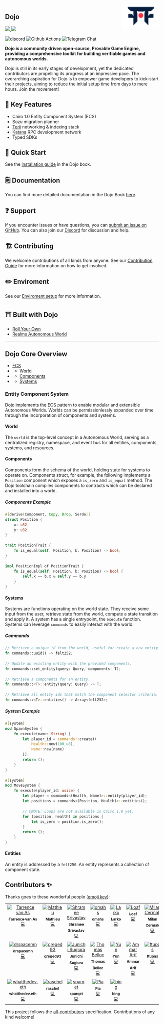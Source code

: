 <picture>
  <source media="(prefers-color-scheme: dark)" srcset=".github/mark-dark.svg">
  <img alt="Dojo logo" align="right" width="120" src=".github/mark-light.svg">
</picture>

## Dojo

<a href="https://twitter.com/dojostarknet">
<img src="https://img.shields.io/twitter/follow/dojostarknet?style=social"/>
</a>
<a href="https://github.com/dojoengine/dojo">
<img src="https://img.shields.io/github/stars/dojoengine/dojo?style=social"/>
</a>

[![discord](https://img.shields.io/badge/join-dojo-green?logo=discord&logoColor=white)](https://discord.gg/PwDa2mKhR4)
![Github Actions][gha-badge] [![Telegram Chat][tg-badge]][tg-url]

[gha-badge]: https://img.shields.io/github/actions/workflow/status/dojoengine/dojo/ci.yml?branch=main
[tg-badge]: https://img.shields.io/endpoint?color=neon&logo=telegram&label=chat&style=flat-square&url=https%3A%2F%2Ftg.sumanjay.workers.dev%2Fdojoengine
[tg-url]: https://t.me/dojoengine

**Dojo is a community driven open-source, Provable Game Engine, providing a comprehensive toolkit for building verifiable games and autonomous worlds.**

Dojo is still in its early stages of development, yet the dedicated contributors are propelling its progress at an impressive pace. The overarching aspiration for Dojo is to empower game developers to kick-start their projects, aiming to reduce the initial setup time from days to mere hours. Join the movement!

## 🔑 Key Features

-   Cairo 1.0 Entity Component System (ECS)
-   Sozu migration planner
-   [Torii](/crates/torii/README.md) networking & indexing stack
-   [Katana](/crates/katana/README.md) RPC development network
-   Typed SDKs

## 🚀 Quick Start

See the [installation guide](https://book.dojoengine.org/getting-started/installation.html) in the Dojo book.

## 🗒️ Documentation

You can find more detailed documentation in the Dojo Book [here](https://book.dojoengine.org/).

## ❓ Support

If you encounter issues or have questions, you can [submit an issue on GitHub](https://github.com/dojoengine/dojo/issues). You can also join our [Discord](https://discord.gg/PwDa2mKhR4) for discussion and help.

## 🏗️ Contributing

We welcome contributions of all kinds from anyone. See our [Contribution Guide](/CONTRIBUTING.md) for more information on how to get involved.

## ✏️ Enviroment

See our [Enviroment setup](https://book.dojoengine.org/development/enviroment.html) for more information.

## ⛩️ Built with Dojo

-   [Roll Your Own](https://github.com/cartridge-gg/rollyourown)
-   [Realms Autonomous World](https://github.com/BibliothecaDAO/eternum)

---

## Dojo Core Overview

-   [ECS](#entity-component-system)
-   -   [World](#world)
-   -   [Components](#world)
-   -   [Systems](#world)

### Entity Component System

Dojo implements the ECS pattern to enable modular and extensible Autonomous Worlds. Worlds can be permissionlessly expanded over time through the incorporation of components and systems.

#### World

The `world` is the top-level concept in a Autonomous World, serving as a centralized registry, namespace, and event bus for all entities, components, systems, and resources.

#### Components

Components form the schema of the world, holding state for systems to operate on. Components struct, for example, the following implements a `Position` component which exposes a `is_zero` and `is_equal` method. The Dojo toolchain compiles components to contracts which can be declared and installed into a world.

##### Components Example

```rust
#[derive(Component, Copy, Drop, Serde)]
struct Position {
    x: u32,
    y: u32
}

trait PositionTrait {
    fn is_equal(self: Position, b: Position) -> bool;
}

impl PositionImpl of PositionTrait {
    fn is_equal(self: Position, b: Position) -> bool {
        self.x == b.x & self.y == b.y
    }
}
```

#### Systems

Systems are functions operating on the world state. They receive some input from the user, retrieve state from the world, compute a state transition and apply it. A system has a single entrypoint, the `execute` function. Systems can leverage `commands` to easily interact with the world.

##### Commands

```rust
// Retrieve a unique id from the world, useful for create a new entity.
fn commands::uuid() -> felt252;

// Update an existing entity with the provided components.
fn commands::set_entity(query: Query, components: T);

// Retrieve a components for an entity.
fn commands::<T>::entity(query: Query) -> T;

// Retrieve all entity ids that match the component selector criteria.
fn commands::<T>::entities() -> Array<felt252>;
```

##### System Example

```rust
#[system]
mod SpawnSystem {
    fn execute(name: String) {
        let player_id = commands::create((
            Health::new(100_u8),
            Name::new(name)
        ));
        return ();
    }
}

#[system]
mod MoveSystem {
    fn execute(player_id: usize) {
        let player = commands<(Health, Name)>::entity(player_id);
        let positions = commands<(Position, Health)>::entities();

        // @NOTE: Loops are not available in Cairo 1.0 yet.
        for (position, health) in positions {
            let is_zero = position.is_zero();
        }
        return ();
    }
}
```

#### Entities

An entity is addressed by a `felt250`. An entity represents a collection of component state.

## Contributors ✨

Thanks goes to these wonderful people ([emoji key](https://allcontributors.org/docs/en/emoji-key)):

<!-- ALL-CONTRIBUTORS-LIST:START - Do not remove or modify this section -->
<!-- prettier-ignore-start -->
<!-- markdownlint-disable -->
<table>
  <tbody>
    <tr>
      <td align="center" valign="top" width="14.28%"><a href="https://github.com/tarrencev"><img src="https://avatars.githubusercontent.com/u/4740651?v=4?s=100" width="100px;" alt="Tarrence van As"/><br /><sub><b>Tarrence van As</b></sub></a><br /><a href="https://github.com/dojoengine/dojo/commits?author=tarrencev" title="Code">💻</a></td>
      <td align="center" valign="top" width="14.28%"><a href="https://github.com/enitrat"><img src="https://avatars.githubusercontent.com/u/60658558?v=4?s=100" width="100px;" alt="Mathieu"/><br /><sub><b>Mathieu</b></sub></a><br /><a href="https://github.com/dojoengine/dojo/commits?author=enitrat" title="Code">💻</a></td>
      <td align="center" valign="top" width="14.28%"><a href="http://shramee.me/"><img src="https://avatars.githubusercontent.com/u/11048263?v=4?s=100" width="100px;" alt="Shramee Srivastav"/><br /><sub><b>Shramee Srivastav</b></sub></a><br /><a href="https://github.com/dojoengine/dojo/commits?author=shramee" title="Code">💻</a></td>
      <td align="center" valign="top" width="14.28%"><a href="https://github.com/omahs"><img src="https://avatars.githubusercontent.com/u/73983677?v=4?s=100" width="100px;" alt="omahs"/><br /><sub><b>omahs</b></sub></a><br /><a href="https://github.com/dojoengine/dojo/commits?author=omahs" title="Code">💻</a></td>
      <td align="center" valign="top" width="14.28%"><a href="https://github.com/Larkooo"><img src="https://avatars.githubusercontent.com/u/59736843?v=4?s=100" width="100px;" alt="Larko"/><br /><sub><b>Larko</b></sub></a><br /><a href="https://github.com/dojoengine/dojo/commits?author=Larkooo" title="Code">💻</a></td>
      <td align="center" valign="top" width="14.28%"><a href="https://bibliothecadao.xyz/"><img src="https://avatars.githubusercontent.com/u/90423308?v=4?s=100" width="100px;" alt="Loaf"/><br /><sub><b>Loaf</b></sub></a><br /><a href="https://github.com/dojoengine/dojo/commits?author=ponderingdemocritus" title="Code">💻</a></td>
      <td align="center" valign="top" width="14.28%"><a href="https://milancermak.com/"><img src="https://avatars.githubusercontent.com/u/184055?v=4?s=100" width="100px;" alt="Milan Cermak"/><br /><sub><b>Milan Cermak</b></sub></a><br /><a href="https://github.com/dojoengine/dojo/commits?author=milancermak" title="Code">💻</a></td>
    </tr>
    <tr>
      <td align="center" valign="top" width="14.28%"><a href="https://github.com/drspacemn"><img src="https://avatars.githubusercontent.com/u/16685321?v=4?s=100" width="100px;" alt="drspacemn"/><br /><sub><b>drspacemn</b></sub></a><br /><a href="https://github.com/dojoengine/dojo/commits?author=drspacemn" title="Code">💻</a></td>
      <td align="center" valign="top" width="14.28%"><a href="https://github.com/greged93"><img src="https://avatars.githubusercontent.com/u/82421016?v=4?s=100" width="100px;" alt="greged93"/><br /><sub><b>greged93</b></sub></a><br /><a href="https://github.com/dojoengine/dojo/commits?author=greged93" title="Code">💻</a></td>
      <td align="center" valign="top" width="14.28%"><a href="https://github.com/JunichiSugiura"><img src="https://avatars.githubusercontent.com/u/8398372?v=4?s=100" width="100px;" alt="Junichi Sugiura"/><br /><sub><b>Junichi Sugiura</b></sub></a><br /><a href="https://github.com/dojoengine/dojo/commits?author=JunichiSugiura" title="Code">💻</a></td>
      <td align="center" valign="top" width="14.28%"><a href="https://github.com/Cheelax"><img src="https://avatars.githubusercontent.com/u/18716884?v=4?s=100" width="100px;" alt="Thomas Belloc"/><br /><sub><b>Thomas Belloc</b></sub></a><br /><a href="https://github.com/dojoengine/dojo/commits?author=Cheelax" title="Code">💻</a></td>
      <td align="center" valign="top" width="14.28%"><a href="https://github.com/broody"><img src="https://avatars.githubusercontent.com/u/610224?v=4?s=100" width="100px;" alt="Yun"/><br /><sub><b>Yun</b></sub></a><br /><a href="https://github.com/dojoengine/dojo/commits?author=broody" title="Code">💻</a></td>
      <td align="center" valign="top" width="14.28%"><a href="https://github.com/kariy"><img src="https://avatars.githubusercontent.com/u/26515232?v=4?s=100" width="100px;" alt="Ammar Arif"/><br /><sub><b>Ammar Arif</b></sub></a><br /><a href="https://github.com/dojoengine/dojo/commits?author=kariy" title="Code">💻</a></td>
      <td align="center" valign="top" width="14.28%"><a href="https://github.com/ftupas"><img src="https://avatars.githubusercontent.com/u/35031356?v=4?s=100" width="100px;" alt="ftupas"/><br /><sub><b>ftupas</b></sub></a><br /><a href="https://github.com/dojoengine/dojo/commits?author=ftupas" title="Code">💻</a></td>
    </tr>
    <tr>
      <td align="center" valign="top" width="14.28%"><a href="https://github.com/whatthedev-eth"><img src="https://avatars.githubusercontent.com/u/93558031?v=4?s=100" width="100px;" alt="whatthedev.eth"/><br /><sub><b>whatthedev.eth</b></sub></a><br /><a href="https://github.com/dojoengine/dojo/commits?author=whatthedev-eth" title="Code">💻</a></td>
      <td align="center" valign="top" width="14.28%"><a href="https://github.com/aymericdelab"><img src="https://avatars.githubusercontent.com/u/38816784?v=4?s=100" width="100px;" alt="raschel"/><br /><sub><b>raschel</b></sub></a><br /><a href="https://github.com/dojoengine/dojo/commits?author=aymericdelab" title="Code">💻</a></td>
      <td align="center" valign="top" width="14.28%"><a href="https://github.com/sparqet"><img src="https://avatars.githubusercontent.com/u/37338401?v=4?s=100" width="100px;" alt="sparqet"/><br /><sub><b>sparqet</b></sub></a><br /><a href="https://github.com/dojoengine/dojo/commits?author=sparqet" title="Code">💻</a></td>
      <td align="center" valign="top" width="14.28%"><a href="https://github.com/rkdud007"><img src="https://avatars.githubusercontent.com/u/76558220?v=4?s=100" width="100px;" alt="Pia"/><br /><sub><b>Pia</b></sub></a><br /><a href="https://github.com/dojoengine/dojo/commits?author=rkdud007" title="Code">💻</a></td>
      <td align="center" valign="top" width="14.28%"><a href="https://github.com/bingcicle"><img src="https://avatars.githubusercontent.com/u/25565268?v=4?s=100" width="100px;" alt="bing"/><br /><sub><b>bing</b></sub></a><br /><a href="https://github.com/dojoengine/dojo/commits?author=bingcicle" title="Code">💻</a></td>
    </tr>
  </tbody>
</table>

<!-- markdownlint-restore -->
<!-- prettier-ignore-end -->

<!-- ALL-CONTRIBUTORS-LIST:END -->

This project follows the
[all-contributors](https://github.com/all-contributors/all-contributors)
specification. Contributions of any kind welcome!
